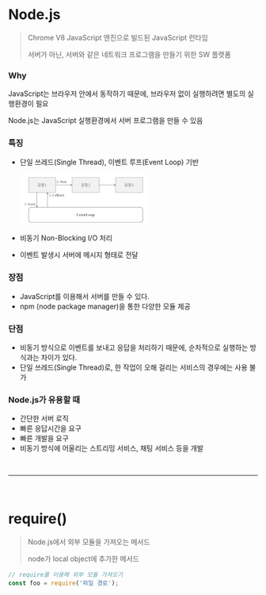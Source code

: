 # Node.js

> Chrome V8 JavaScript 엔진으로 빌드된 JavaScript 런타임
>
> 서버가 아닌, 서버와 같은 네트워크 프로그램을 만들기 위한 SW 플랫폼



### Why

JavaScript는 브라우저 안에서 동작하기 때문에, 브라우저 없이 실행하려면 별도의 실행환경이 필요

Node.js는 JavaScript 실행환경에서 서버 프로그램을 만들 수 있음



### 특징

- 단일 쓰레드(Single Thread), 이벤트 루프(Event Loop) 기반

  <img src="NodeJs.assets/image-20220616151214552.png" alt="image-20220616151214552" style="zoom: 25%;" />

- 비동기 Non-Blocking I/O 처리
- 이벤트 발생시 서버에 메시지 형태로 전달



### 장점

- JavaScript를 이용해서 서버를 만들 수 있다.
- npm (node package manager)을 통한 다양한 모듈 제공



### 단점

- 비동기 방식으로 이벤트를 보내고 응답을 처리하기 때문에, 순차적으로 실행하는 방식과는 차이가 있다.
- 단일 쓰레드(Single Thread)로, 한 작업이 오해 걸리는 서비스의 경우에는 사용 불가



### Node.js가 유용할 때

- 간단한 서버 로직
- 빠른 응답시간을 요구
- 빠른 개발을 요구
- 비동기 방식에 어울리는 스트리밍 서비스, 채팅 서비스 등을 개발



<br>

---

<br>



# require()

> Node.js에서 외부 모듈을 가져오는 메서드
>
> node가 local object에 추가한 메서드

```js
// require를 이용해 외부 모듈 가져오기
const foo = require('파일 경로');
```

